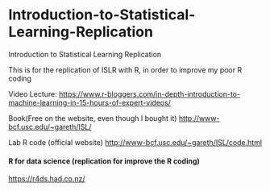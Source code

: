 # Introduction-to-Statistical-Learning-Replication
Introduction to Statistical Learning Replication

This is for the replication of ISLR with R, in order to improve my poor R coding

Video Lecture:
https://www.r-bloggers.com/in-depth-introduction-to-machine-learning-in-15-hours-of-expert-videos/

Book(Free on the website, even though I bought it)
http://www-bcf.usc.edu/~gareth/ISL/


Lab R code (official website)
http://www-bcf.usc.edu/~gareth/ISL/code.html


#### R for data science (replication for improve the R coding)

https://r4ds.had.co.nz/



